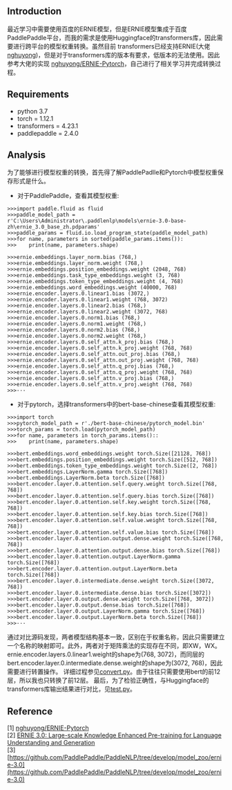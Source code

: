 ## Introduction

最近学习中需要使用百度的ERNIE模型，但是ERNIE模型集成于百度PaddlePaddle平台，而我的需求是使用Huggingface的transformers库，因此需要进行跨平台的模型权重转换。虽然目前
transformers已经支持ERNIE(大佬[nghuyong](https://huggingface.co/nghuyong))，但是对于transformers库的版本有要求，低版本的无法使用。因此参考大佬的实现
[nghuyong/ERNIE-Pytorch](https://arxiv.org/abs/1909.07755)，自己进行了相关学习并完成转换过程。

## Requirements

* python 3.7
* torch = 1.12.1
* transformers = 4.23.1
* paddlepaddle = 2.4.0

## Analysis

为了能够进行模型权重的转换，首先得了解PaddlePadlle和Pytorch中模型权重保存形式是什么。  

* 对于PaddlePaddle，查看其模型权重: 
```
>>>import paddle.fluid as fluid
>>>paddle_model_path = r'C:\Users\Administrator\.paddlenlp\models\ernie-3.0-base-zh\ernie_3.0_base_zh.pdparams'
>>>paddle_params = fluid.io.load_program_state(paddle_model_path)
>>>for name, parameters in sorted(paddle_params.items()):
>>>    print(name, parameters.shape)

>>>ernie.embeddings.layer_norm.bias (768,)
>>>ernie.embeddings.layer_norm.weight (768,)
>>>ernie.embeddings.position_embeddings.weight (2048, 768)
>>>ernie.embeddings.task_type_embeddings.weight (3, 768)
>>>ernie.embeddings.token_type_embeddings.weight (4, 768)
>>>ernie.embeddings.word_embeddings.weight (40000, 768)
>>>ernie.encoder.layers.0.linear1.bias (3072,)
>>>ernie.encoder.layers.0.linear1.weight (768, 3072)
>>>ernie.encoder.layers.0.linear2.bias (768,)
>>>ernie.encoder.layers.0.linear2.weight (3072, 768)
>>>ernie.encoder.layers.0.norm1.bias (768,)
>>>ernie.encoder.layers.0.norm1.weight (768,)
>>>ernie.encoder.layers.0.norm2.bias (768,)
>>>ernie.encoder.layers.0.norm2.weight (768,)
>>>ernie.encoder.layers.0.self_attn.k_proj.bias (768,)
>>>ernie.encoder.layers.0.self_attn.k_proj.weight (768, 768)
>>>ernie.encoder.layers.0.self_attn.out_proj.bias (768,)
>>>ernie.encoder.layers.0.self_attn.out_proj.weight (768, 768)
>>>ernie.encoder.layers.0.self_attn.q_proj.bias (768,)
>>>ernie.encoder.layers.0.self_attn.q_proj.weight (768, 768)
>>>ernie.encoder.layers.0.self_attn.v_proj.bias (768,)
>>>ernie.encoder.layers.0.self_attn.v_proj.weight (768, 768)
>>>···
 ```
 
 * 对于pytorch，选择transformers中的bert-base-chinese查看其模型权重: 
```
>>>import torch
>>>pytorch_model_path = r'./bert-base-chinese/pytorch_model.bin'
>>>torch_params = torch.load(pytorch_model_path)
>>>for name, parameters in torch_params.items()::
>>>    print(name, parameters.shape)

>>>bert.embeddings.word_embeddings.weight torch.Size([21128, 768])
>>>bert.embeddings.position_embeddings.weight torch.Size([512, 768])
>>>bert.embeddings.token_type_embeddings.weight torch.Size([2, 768])
>>>bert.embeddings.LayerNorm.gamma torch.Size([768])
>>>bert.embeddings.LayerNorm.beta torch.Size([768])
>>>bert.encoder.layer.0.attention.self.query.weight torch.Size([768, 768])
>>>bert.encoder.layer.0.attention.self.query.bias torch.Size([768])
>>>bert.encoder.layer.0.attention.self.key.weight torch.Size([768, 768])
>>>bert.encoder.layer.0.attention.self.key.bias torch.Size([768])
>>>bert.encoder.layer.0.attention.self.value.weight torch.Size([768, 768])
>>>bert.encoder.layer.0.attention.self.value.bias torch.Size([768])
>>>bert.encoder.layer.0.attention.output.dense.weight torch.Size([768, 768])
>>>bert.encoder.layer.0.attention.output.dense.bias torch.Size([768])
>>>bert.encoder.layer.0.attention.output.LayerNorm.gamma torch.Size([768])
>>>bert.encoder.layer.0.attention.output.LayerNorm.beta torch.Size([768])
>>>bert.encoder.layer.0.intermediate.dense.weight torch.Size([3072, 768])
>>>bert.encoder.layer.0.intermediate.dense.bias torch.Size([3072])
>>>bert.encoder.layer.0.output.dense.weight torch.Size([768, 3072])
>>>bert.encoder.layer.0.output.dense.bias torch.Size([768])
>>>bert.encoder.layer.0.output.LayerNorm.gamma torch.Size([768])
>>>bert.encoder.layer.0.output.LayerNorm.beta torch.Size([768])
>>>···
 ```
通过对比源码发现，两者模型结构基本一致，区别在于权重名称，因此只需要建立一个名称的映射即可。此外，两者对于矩阵乘法的实现存在不同，即XW，WX。
ernie.encoder.layers.0.linear1.weight的shape为(768, 3072)，而同层的bert.encoder.layer.0.intermediate.dense.weight的shape为(3072, 768)，因此需要进行转置操作。
详细过程参见[convert.py](https://github.com/lisj1211/NLP/blob/main/ERNIE_to_Pytorch/convert.py)。由于往往只需要使用bert的前12层，所以我也只转换了前12层。
最后，为了检验正确性，与Huggingface的transformers库输出结果进行对比，见[test.py](https://github.com/lisj1211/NLP/blob/main/ERNIE_to_Pytorch/test.py)。 

## Reference
[1] [nghuyong/ERNIE-Pytorch](https://arxiv.org/abs/1909.07755)  
[2] [ERNIE 3.0: Large-scale Knowledge Enhanced Pre-training for Language Understanding and Generation](https://arxiv.org/abs/2107.02137)  
[3] [https://github.com/PaddlePaddle/PaddleNLP/tree/develop/model_zoo/ernie-3.0](https://github.com/PaddlePaddle/PaddleNLP/tree/develop/model_zoo/ernie-3.0)

